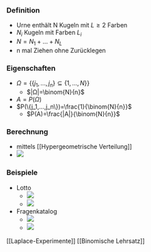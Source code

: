 ### Definition
+ Urne enthält N Kugeln mit $L ≥ 2$ Farben
+ $N_i$ Kugeln mit Farben $L_i$
+ $N=N_1+...+N_L$
+ n mal Ziehen ohne Zurücklegen

### Eigenschaften
+ $Ω=\{\{j_1,...,j_n\}⊆\{1,...,N\}\}$
	+ $|Ω|=\binom{N}{n}$
+ $A=P(Ω)$
+ $P(\{j_1,...,j_n\})=\frac{1}{\binom{N}{n}}$
	+ $P(A)=\frac{|A|}{\binom{N}{n}}$

### Berechnung
+ mittels [[Hypergeometrische Verteilung]]
+ ![](../../z_images/Pasted%20image%2020221004161550.png) 

### Beispiele  
+ Lotto
	+ ![](../../z_images/Pasted%20image%2020221004155732.png)
	+ ![](../../z_images/Pasted%20image%2020221004160202.png)
+ Fragenkatalog
	+ ![](../../z_images/Pasted%20image%2020221004160235.png)
	+ ![](../../z_images/Pasted%20image%2020221004160638.png)

[[Laplace-Experimente]] [[Binomische Lehrsatz]]
